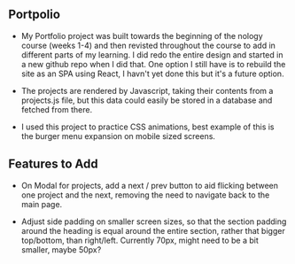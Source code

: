 ## Portpolio

- My Portfolio project was built towards the beginning of the nology course (weeks 1-4) and then revisted throughout the course to add in different parts of my learning. I did redo the entire design and started in a new github repo when I did that. One option I still have is to rebuild the site as an SPA using React, I havn't yet done this but it's a future option.

- The projects are rendered by Javascript, taking their contents from a projects.js file, but this data could easily be stored in a database and fetched from there.

- I used this project to practice CSS animations, best example of this is the burger menu expansion on mobile sized screens.

## Features to Add

- On Modal for projects, add a next / prev button to aid flicking between one project and the next, removing the need to navigate back to the main page.

- Adjust side padding on smaller screen sizes, so that the section padding around the heading is equal around the entire section, rather that bigger top/bottom, than right/left. Currently 70px, might need to be a bit smaller, maybe 50px?




